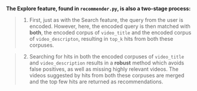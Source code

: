 **The Explore feature, found in `recommender.py`, is also a two-stage process:**

> 1. First, just as with the Search feature, the query from the user is encoded. However, here, the encoded query is then matched with **both**, the encoded corpus of `video_title` and the encoded corpus of `video_descripton`, resulting in `top_k` hits from both these corpuses. 

> 2. Searching for hits in both the encoded corpuses of `video_title` and `video_description` results in a **robust** method which avoids false positives, as well as missing highly relevant videos. The videos suggested by hits from both these corpuses are merged and the top few hits are returned as recommendations. 


